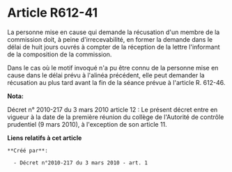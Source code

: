 # Article R612-41

La personne mise en cause qui demande la récusation d'un membre de la commission doit, à peine d'irrecevabilité, en former la
demande dans le délai de huit jours ouvrés à compter de la réception de la lettre l'informant de la composition de la
commission. 

Dans le cas où le motif invoqué n'a pu être connu de la personne mise en cause dans le délai prévu à l'alinéa précédent, elle
peut demander la récusation au plus tard avant la fin de la séance prévue à l'article R. 612-46.

**Nota:**

Décret n° 2010-217 du 3 mars 2010 article 12 : Le présent décret entre en vigueur à la date de la première réunion du collège
de l'Autorité de contrôle prudentiel (9 mars 2010), à l'exception de son article 11.

**Liens relatifs à cet article**

	**Créé par**:

	  - Décret n°2010-217 du 3 mars 2010 - art. 1
